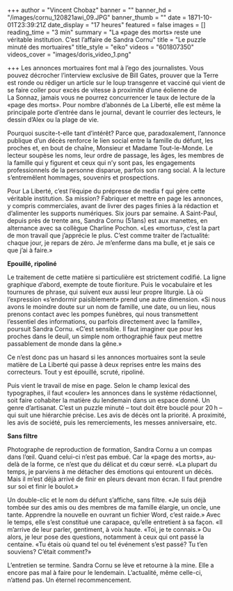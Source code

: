 +++
author = "Vincent Chobaz"
banner = ""
banner_hd = "/images/cornu_120821awi_09.JPG"
banner_thumb = ""
date = 1871-10-01T23:39:21Z
date_display = "17 heures"
featured = false
images = []
reading_time = "3 min"
summary = "La «page des morts» reste une véritable institution. C’est l’affaire de Sandra Cornu"
title = "Le puzzle minuté des mortuaires"
title_style = "eiko"
videos = "601807350"
videos_cover = "images/doris_video_1.png"

+++
Les annonces mortuaires font mal à l’ego des journalistes. Vous pouvez décrocher l’interview exclusive de Bill Gates, prouver que la Terre est ronde ou rédiger un article sur le loup transgenre et vacciné qui vient de se faire coller pour excès de vitesse à proximité d’une éolienne de La Sonnaz, jamais vous ne pourrez concurrencer le taux de lecture de la «page des morts». Pour nombre d’abonnés de La Liberté, elle est même la principale porte d’entrée dans le journal, devant le courrier des lecteurs, le dessin d’Alex ou la plage de vie.

Pourquoi suscite-t-elle tant d’intérêt? Parce que, paradoxalement, l’annonce publique d’un décès renforce le lien social entre la famille du défunt, les proches et, en bout de chaîne, Monsieur et Madame Tout-le-Monde. Le lecteur soupèse les noms, leur ordre de passage, les âges, les membres de la famille qui y figurent et ceux qui n’y sont pas, les engagements professionnels de la personne disparue, parfois son rang social. A la lecture s’entremêlent hommages, souvenirs et prospections.

Pour La Liberté, c’est l’équipe du prépresse de media f qui gère cette véritable institution. Sa mission? Fabriquer et mettre en page les annonces, y compris commerciales, avant de livrer des pages finies à la rédaction et d’alimenter les supports numériques. Six jours par semaine. A Saint-Paul, depuis près de trente ans, Sandra Cornu (51ans) est aux manettes, en alternance avec sa collègue Charline Pochon. «Les «mortus», c’est la part de mon travail que j’apprécie le plus. C’est comme traiter de l’actualité: chaque jour, je repars de zéro. Je m’enferme dans ma bulle, et je sais ce que j’ai à faire.»

**Epouillé, ripoliné**

Le traitement de cette matière si particulière est strictement codifié. La ligne graphique d’abord, exempte de toute fioriture. Puis le vocabulaire et les tournures de phrase, qui suivent eux aussi leur propre liturgie. Là où l’expression «s’endormir paisiblement» prend une autre dimension. «Si nous avons le moindre doute sur un nom de famille, une date, ou un lieu, nous prenons contact avec les pompes funèbres, qui nous transmettent l’essentiel des informations, ou parfois directement avec la famille», poursuit Sandra Cornu. «C’est sensible. Il faut imaginer que pour les proches dans le deuil, un simple nom orthographié faux peut mettre passablement de monde dans la gêne.»

Ce n’est donc pas un hasard si les annonces mortuaires sont la seule matière de La Liberté qui passe à deux reprises entre les mains des correcteurs. Tout y est épouillé, scruté, ripoliné.

Puis vient le travail de mise en page. Selon le champ lexical des typographes, il faut «couler» les annonces dans le système rédactionnel, soit faire cohabiter la matière du lendemain dans un espace donné. Un genre d’artisanat. C’est un puzzle minuté – tout doit être bouclé pour 20 h – qui suit une hiérarchie précise. Les avis de décès ont la priorité. A proximité, les avis de société, puis les remerciements, les messes anniversaire, etc.

**Sans filtre**

Photographe de reproduction de formation, Sandra Cornu a un compas dans l’œil. Quand celui-ci n’est pas embué. Car la «page des morts», au-delà de la forme, ce n’est que du délicat et du cœur serré. «La plupart du temps, je parviens à me détacher des émotions qui entourent un décès. Mais il m’est déjà arrivé de finir en pleurs devant mon écran. Il faut prendre sur soi et finir le boulot.»

Un double-clic et le nom du défunt s’affiche, sans filtre. «Je suis déjà tombée sur des amis ou des membres de ma famille élargie, un oncle, une tante. Apprendre la nouvelle en ouvrant un fichier Word, c’est raide.» Avec le temps, elle s’est constitué une carapace, qu’elle entretient à sa façon. «Il m’arrive de leur parler, gentiment, à voix haute. «Toi, je te connais.» Ou alors, je leur pose des questions, notamment à ceux qui ont passé la centaine. «Tu étais où quand tel ou tel événement s’est passé? Tu t’en souviens? C’était comment?»

L’entretien se termine. Sandra Cornu se lève et retourne à la mine. Elle a encore pas mal à faire pour le lendemain. L’actualité, même celle-ci, n’attend pas. Un éternel recommencement.